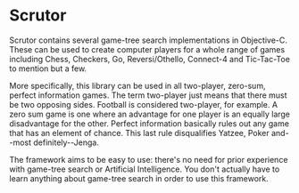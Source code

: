 Scrutor
=======

Scrutor contains several game-tree search implementations in
Objective-C. These can be used to create computer players for a whole
range of games including Chess, Checkers, Go, Reversi/Othello, Connect-4
and Tic-Tac-Toe to mention but a few.

More specifically, this library can be used in all two-player, zero-sum,
perfect information games. The term two-player just means that there
must be two opposing sides. Football is considered two-player, for
example. A zero sum game is one where an advantage for one player is an
equally large disadvantage for the other. Perfect information basically
rules out any game that has an element of chance. This last rule
disqualifies Yatzee, Poker and--most definitely--Jenga.

The framework aims to be easy to use: there's no need for prior
experience with game-tree search or Artificial Intelligence. You don't
actually have to learn anything about game-tree search in order to use
this framework. 
